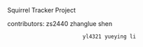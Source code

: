 Squirrel Tracker Project

contributors: zs2440 zhanglue shen
              
							yl4321 yueying li
